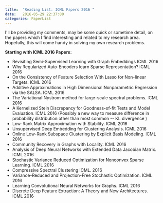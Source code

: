 ```yaml
---
title:  "Reading List: ICML Papers 2016 "
date:   2016-05-29 22:37:00
categories: PaperList
---
```


I'll be providing my comments, may be some quick or sometime detail, on  the papers which I find interesting and related to my research area. Hopefully, this will come handy in solving my own research problems.

**Starting with ICML 2016 Papers:**

* Revisiting Semi-Supervised Learning with Graph Embeddings ICML 2016
* Why Regularized Auto-Encoders learn  Sparse Representation? ICML 2016
* On the Consistency of Feature Selection With Lasso for Non-linear Targets. ICML 2016
* Additive Approximations in High Dimensional Nonparametric Regression via the SALSA. ICML 2016
* The Variational Nystrom method for large-scale spectral problems. ICML 2016
* A Kernelized Stein Discrepancy for Goodness-of-fit Tests and Model Evaluation. ICML 2016 (Possibly a new way to measure difference in probability distribution other than most common -- KL divergence )
* Low-Rank Matrix Approximation with Stability. ICML 2016
* Unsupervised Deep Embedding for Clustering Analysis. ICML 2016
* Online Low-Rank Subspace Clustering by Explicit Basis Modeling. ICML 2016
* Community Recovery in Graphs with Locality. ICML 2016
* Analysis of Deep Neural Networks with Extended Data Jacobian Matrix. ICML 2016
* Stochastic Variance Reduced Optimization for Nonconvex Sparse Learning. ICML 2016
* Compressive Spectral Clustering ICML. 2016
* Variance-Reduced and Projection-Free Stochastic Optimization. ICML 2016
* Learning Convolutional Neural Networks for Graphs. ICML 2016
* Discrete Deep Feature Extraction: A Theory and New Architectures.  ICML 2016
